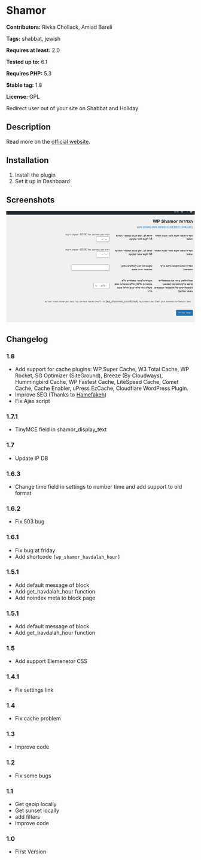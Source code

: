# Shamor #
**Contributors:** Rivka Chollack, Amiad Bareli

**Tags:** shabbat, jewish

**Requires at least:** 2.0

**Tested up to:** 6.1

**Requires PHP:** 5.3

**Stable tag:** 1.8

**License:** GPL

Redirect user out of your site on Shabbat and Holiday

## Description ##
Read more on the [official website](https://wpshamor.com/).

## Installation ##
1. Install the plugin
2. Set it up in Dashboard

## Screenshots ##
![Dashboard](https://raw.githubusercontent.com/amiad/wp-shamor/master/screenshot-1.png)


## Changelog ##
### 1.8 ###
* Add support for cache plugins: WP Super Cache, W3 Total Cache, WP Rocket, SG Optimizer (SiteGround), Breeze (By Cloudways), Hummingbird Cache, WP Fastest Cache, LiteSpeed Cache, Comet Cache, Cache Enabler, uPress EzCache, Cloudflare WordPress Plugin.
* Improve SEO (Thanks to <a href="https://hamefakeh.co.il">Hamefakeh</a>)
* Fix Ajax script
### 1.7.1 ###
* TinyMCE field in shamor_display_text
### 1.7 ###
* Update IP DB
### 1.6.3 ###
* Change time field in settings to number time and add support to old format
### 1.6.2 ###
* Fix 503 bug
### 1.6.1 ###
* Fix bug at friday
* Add shortcode `[wp_shamor_havdalah_hour]`
### 1.5.1 ###
* Add default message of block
* Add get_havdalah_hour function
* Add noindex meta to block page
### 1.5.1 ###
* Add default message of block
* Add get_havdalah_hour function
### 1.5 ###
* Add support Elemenetor CSS
### 1.4.1 ###
* Fix settings link
### 1.4 ###
* Fix cache problem
### 1.3 ###
* Improve code
### 1.2 ###
* Fix some bugs
### 1.1 ###
* Get geoip locally
* Get sunset locally
* add filters
* improve code
### 1.0 ###
* First Version
